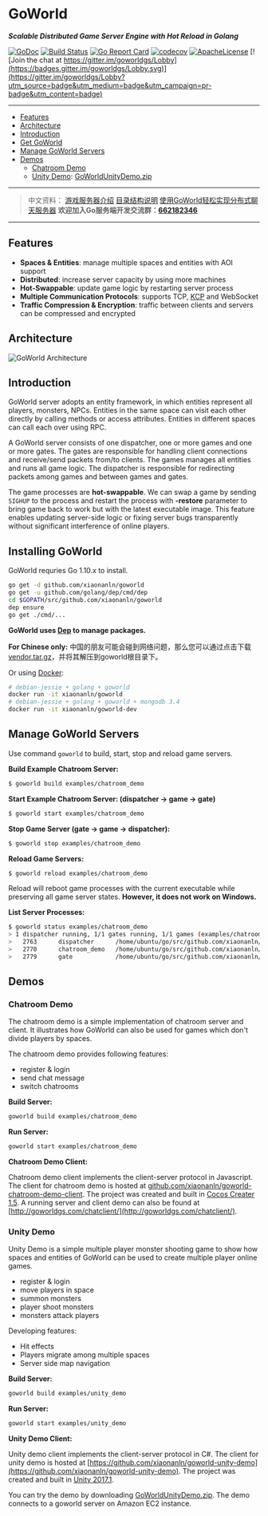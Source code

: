 # GoWorld
_**Scalable Distributed Game Server Engine with Hot Reload in Golang**_

[![GoDoc](https://godoc.org/github.com/xiaonanln/goworld?status.png)](https://godoc.org/github.com/xiaonanln/goworld) [![Build Status](https://api.travis-ci.org/xiaonanln/goworld.svg?branch=master)](https://travis-ci.org/xiaonanln/goworld) [![Go Report Card](https://goreportcard.com/badge/github.com/xiaonanln/goworld)](https://goreportcard.com/report/github.com/xiaonanln/goworld) [![codecov](https://codecov.io/gh/xiaonanln/goworld/branch/master/graph/badge.svg)](https://codecov.io/gh/xiaonanln/goworld) [![ApacheLicense](https://img.shields.io/badge/license-APACHE%20License-blue.svg)](https://raw.githubusercontent.com/xiaonanln/goworld/master/LICENSE)
[![Join the chat at https://gitter.im/goworldgs/Lobby](https://badges.gitter.im/goworldgs/Lobby.svg)](https://gitter.im/goworldgs/Lobby?utm_source=badge&utm_medium=badge&utm_campaign=pr-badge&utm_content=badge)

---------------------------------------
  * [Features](#features)
  * [Architecture](#architecture)
  * [Introduction](#introduction)
  * [Get GoWorld](#get-goworld)
  * [Manage GoWorld Servers](#manage-goworld-servers)
  * [Demos](#demos)
    * [Chatroom Demo](#chatroom-demo)
    * [Unity Demo](#unity-demo): [GoWorldUnityDemo.zip](http://goworldgs.com/goworld_files/GoWorldUnityDemo.zip) 
---------------------------------------
>  中文资料：
> [游戏服务器介绍](http://www.cnblogs.com/isaiah/p/7259036.html)
> [目录结构说明](https://github.com/xiaonanln/goworld/wiki/GoWorld%E6%B8%B8%E6%88%8F%E6%9C%8D%E5%8A%A1%E5%99%A8%E5%BC%95%E6%93%8E%E7%9B%AE%E5%BD%95%E7%BB%93%E6%9E%84) 
> [使用GoWorld轻松实现分布式聊天服务器](https://github.com/xiaonanln/goworld/wiki/%E4%BD%BF%E7%94%A8GoWorld%E6%B8%B8%E6%88%8F%E6%9C%8D%E5%8A%A1%E5%99%A8%E5%BC%95%E6%93%8E%E8%BD%BB%E6%9D%BE%E5%AE%9E%E7%8E%B0%E5%88%86%E5%B8%83%E5%BC%8F%E8%81%8A%E5%A4%A9%E6%9C%8D%E5%8A%A1%E5%99%A8)
> **欢迎加入Go服务端开发交流群：[662182346](http://shang.qq.com/wpa/qunwpa?idkey=f2a99bd9bd9e6df3528174180aad753d05b372a8828e1b8e5c1ec5df42b301db)**
---------------------------------------  
## Features
* **Spaces & Entities**: manage multiple spaces and entities with AOI support
* **Distributed**: increase server capacity by using more machines
* **Hot-Swappable**: update game logic by restarting server process
* **Multiple Communication Protocols**: supports TCP, [KCP](https://github.com/skywind3000/kcp) and WebSocket
* **Traffic Compression & Encryption**: traffic between clients and servers can be compressed and encrypted

## Architecture
![GoWorld Architecture](http://goworldgs.com/public/img/goworld_arch.png "GoWorld Architecture")

## Introduction
GoWorld server adopts an entity framework, in which entities represent all players, monsters, NPCs.
Entities in the same space can visit each other directly by calling methods or access attributes. 
Entities in different spaces can call each over using RPC.

A GoWorld server consists of one dispatcher, one or more games and one or more gates. 
The gates are responsible for handling client connections and receive/send packets from/to clients. 
The games manages all entities and runs all game logic. 
The dispatcher is responsible for redirecting packets among games and between games and gates.  

The game processes are **hot-swappable**. 
We can swap a game by sending `SIGHUP` to the process and restart the process with **-restore** parameter to bring game 
back to work but with the latest executable image. This feature enables updating server-side logic or fixing server bugs
 transparently without significant interference of online players. 

## Installing GoWorld
GoWorld requries Go 1.10.x to install.
```bash
go get -d github.com/xiaonanln/goworld
go get -u github.com/golang/dep/cmd/dep
cd $GOPATH/src/github.com/xiaonanln/goworld
dep ensure
go get ./cmd/...
```
**GoWorld uses [Dep](https://github.com/golang/dep) to manage packages.** 

**For Chinese only:** 
中国的朋友可能会碰到网络问题，那么您可以通过点击下载[vendor.tar.gz](http://goworldgs.com/goworld_files/vendor.tar.gz)，并将其解压到goworld根目录下。

Or using [Docker](https://www.docker.com/community-edition):
```bash
# debian-jessie + golang + goworld
docker run -it xiaonanln/goworld
# debian-jessie + golang + goworld + mongodb 3.4 
docker run -it xiaonanln/goworld-dev
```

## Manage GoWorld Servers
Use command `goworld` to build, start, stop and reload game servers. 

**Build Example Chatroom Server:**
```bash
$ goworld build examples/chatroom_demo
```

**Start Example Chatroom Server: (dispatcher -> game -> gate)**
```bash
$ goworld start examples/chatroom_demo
``` 

**Stop Game Server (gate -> game -> dispatcher):**
```bash
$ goworld stop examples/chatroom_demo
```

**Reload Game Servers:**
```bash
$ goworld reload examples/chatroom_demo
```
Reload will reboot game processes with the current executable while preserving all game server states. 
**However, it does not work on Windows.**

**List Server Processes:**
```bash
$ goworld status examples/chatroom_demo
> 1 dispatcher running, 1/1 gates running, 1/1 games (examples/chatroom_demo) running
> 	2763      dispatcher      /home/ubuntu/go/src/github.com/xiaonanln/goworld/components/dispatcher/dispatcher -dispid 1
> 	2770      chatroom_demo   /home/ubuntu/go/src/github.com/xiaonanln/goworld/examples/chatroom_demo/chatroom_demo -gid 1
> 	2779      gate            /home/ubuntu/go/src/github.com/xiaonanln/goworld/components/gate/gate -gid 1
```  

## Demos

### Chatroom Demo
The chatroom demo is a simple implementation of chatroom server and client. It illustrates how
GoWorld can also be used for games which don't divide players by spaces. 

The chatroom demo provides following features:
* register & login
* send chat message
* switch chatrooms

**Build Server:**
```bash
goworld build examples/chatroom_demo
```
**Run Server:**
```bash
goworld start examples/chatroom_demo
```

**Chatroom Demo Client:**

Chatroom demo client implements the client-server protocol in Javascript.  
The client for chatroom demo is hosted at [github.com/xiaonanln/goworld-chatroom-demo-client](https://github.com/xiaonanln/goworld-chatroom-demo-client).
The project was created and built in [Cocos Creater 1.5](http://www.cocos2d-x.org/). A running server and client demo can also be found at [http://goworldgs.com/chatclient/](http://goworldgs.com/chatclient/).

### Unity Demo
Unity Demo is a simple multiple player monster shooting game to show how spaces and entities of GoWorld
can be used to create multiple player online games.  

* register & login
* move players in space
* summon monsters
* player shoot monsters
* monsters attack players

Developing features:
* Hit effects
* Players migrate among multiple spaces
* Server side map navigation

**Build Server:**
```bash
goworld build examples/unity_demo
```
**Run Server:**
```bash
goworld start examples/unity_demo
```

**Unity Demo Client:**

Unity demo client implements the client-server protocol in C#. 
The client for unity demo is hosted at [https://github.com/xiaonanln/goworld-unity-demo](https://github.com/xiaonanln/goworld-unity-demo).
The project was created and built in [Unity 2017.1](https://unity3d.com/). 

You can try the demo by downloading [GoWorldUnityDemo.zip](http://goworldgs.com/goworld_files/GoWorldUnityDemo.zip). 
The demo connects to a goworld server on Amazon EC2 instance. 
